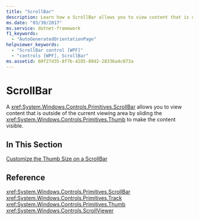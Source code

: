 ```yaml
---
title: "ScrollBar"
description: Learn how a ScrollBar allows you to view content that is outside of the current viewing area by sliding the Thumb to make the content visible.
ms.date: "03/30/2017"
ms.service: dotnet-framework
f1_keywords:
  - "AutoGeneratedOrientationPage"
helpviewer_keywords:
  - "ScrollBar control [WPF]"
  - "controls [WPF], ScrollBar"
ms.assetid: 60f27d35-8f7b-4285-89d2-28336a4c073a
---
```

# ScrollBar

A <xref:System.Windows.Controls.Primitives.ScrollBar> allows you to view content that is outside of the current viewing area by sliding the <xref:System.Windows.Controls.Primitives.Thumb> to make the content visible.

## In This Section

[Customize the Thumb Size on a ScrollBar](how-to-customize-the-thumb-size-on-a-scrollbar.md)

## Reference

<xref:System.Windows.Controls.Primitives.ScrollBar>
  <xref:System.Windows.Controls.Primitives.Track>
  <xref:System.Windows.Controls.Primitives.Thumb>
  <xref:System.Windows.Controls.ScrollViewer>
